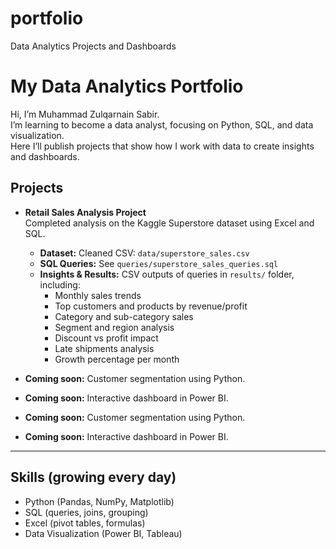 # portfolio
Data Analytics Projects and Dashboards 
# My Data Analytics Portfolio

Hi, I’m Muhammad Zulqarnain Sabir.  
I’m learning to become a data analyst, focusing on Python, SQL, and data visualization.  
Here I’ll publish projects that show how I work with data to create insights and dashboards.

## Projects
- **Retail Sales Analysis Project**  
  Completed analysis on the Kaggle Superstore dataset using Excel and SQL.  
  - **Dataset:** Cleaned CSV: `data/superstore_sales.csv`  
  - **SQL Queries:** See `queries/superstore_sales_queries.sql`  
  - **Insights & Results:** CSV outputs of queries in `results/` folder, including:
      - Monthly sales trends
      - Top customers and products by revenue/profit
      - Category and sub-category sales
      - Segment and region analysis
      - Discount vs profit impact
      - Late shipments analysis
      - Growth percentage per month
- **Coming soon:** Customer segmentation using Python.
- **Coming soon:** Interactive dashboard in Power BI.

- **Coming soon:** Customer segmentation using Python.
- **Coming soon:** Interactive dashboard in Power BI.

---

## Skills (growing every day)
- Python (Pandas, NumPy, Matplotlib)
- SQL (queries, joins, grouping)
- Excel (pivot tables, formulas)
- Data Visualization (Power BI, Tableau)
